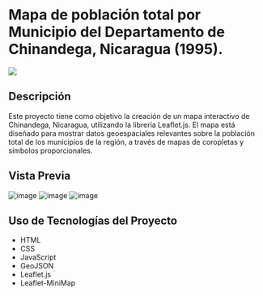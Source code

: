 # Mapa de población total por Municipio del Departamento de Chinandega, Nicaragua (1995).

<img src="https://img.shields.io/badge/STATUS-COMPLETE%20-green">

## Descripción
Este proyecto tiene como objetivo la creación de un mapa interactivo de Chinandega, Nicaragua, utilizando la librería Leaflet.js. El mapa está diseñado para mostrar datos geoespaciales relevantes sobre la población total de los municipios de la región, a través de mapas de coropletas y símbolos proporcionales.

## Vista Previa
![image](https://github.com/user-attachments/assets/379a2087-974f-4d9c-b706-ab811b177744)
![image](https://github.com/user-attachments/assets/9c43ac6a-714b-407c-a862-c7be0448c5c2)
![image](https://github.com/user-attachments/assets/acb019c2-ab2b-436c-8275-456b790bce07)


## Uso de Tecnologías del Proyecto
- HTML
- CSS
- JavaScript
- GeoJSON
- Leaflet.js
- Leaflet-MiniMap
